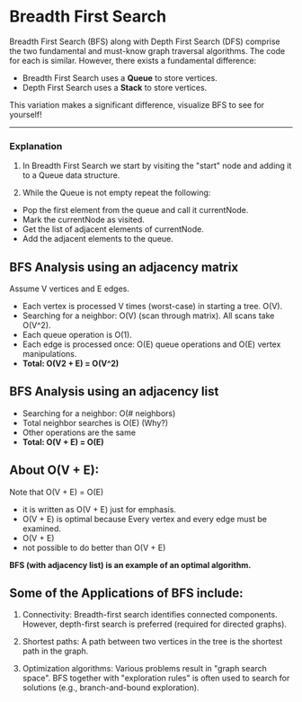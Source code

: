 # Breadth First Search

Breadth First Search (BFS) along with Depth First Search (DFS) comprise the two fundamental and must-know graph traversal algorithms. The code for each is similar. However, there exists a fundamental difference: 

- Breadth First Search uses a **Queue** to store vertices.
- Depth First Search uses a **Stack** to store vertices.

This variation makes a significant difference, visualize BFS to see for yourself!

---

### Explanation

1. In Breadth First Search we start by visiting the "start" node and adding it to a Queue data structure.

2. While the Queue is not empty repeat the following:
- Pop the first element from the queue and call it currentNode.
- Mark the currentNode as visited.
- Get the list of adjacent elements of currentNode.
- Add the adjacent elements to the queue.


## BFS Analysis using an adjacency matrix

Assume V vertices and E edges.
- Each vertex is processed V times (worst-case) in starting a tree.  O(V).
- Searching for a neighbor: O(V) (scan through matrix). All scans take O(V^2).
- Each queue operation is O(1).
- Each edge is processed once: O(E) queue operations and O(E) vertex manipulations.
- **Total: O(V2 + E) = O(V^2)**

## BFS Analysis using an adjacency list

- Searching for a neighbor: O(# neighbors)
- Total neighbor searches is O(E) (Why?)
- Other operations are the same
- **Total: O(V + E) = O(E)**

## About O(V + E):

Note that O(V + E) = O(E)
- it is written as O(V + E) just for emphasis.
- O(V + E) is optimal because Every vertex and every edge must be examined.
- O(V + E)
- not possible to do better than O(V + E)

**BFS (with adjacency list) is an example of an optimal algorithm.**

## Some of the Applications of BFS include:

1. Connectivity:
    Breadth-first search identifies connected components.
    However, depth-first search is preferred (required for directed graphs).

2. Shortest paths:
    A path between two vertices in the tree is the shortest path in the graph.

3. Optimization algorithms:
    Various problems result in "graph search space".
    BFS together with "exploration rules" is often used to search for solutions (e.g., branch-and-bound exploration).